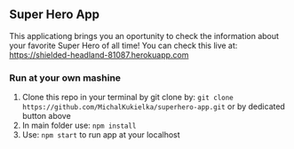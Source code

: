 ## Super Hero App
This applicationg brings you an oportunity to check the information about your favorite Super Hero of all time!
You can check this live at: https://shielded-headland-81087.herokuapp.com

### Run at your own mashine

1. Clone this repo in your terminal by git clone by:
```git clone https://github.com/MichalKukielka/superhero-app.git```
or by dedicated button above
2. In main folder use: 
```npm install```
3. Use:
```npm start```
to run app at your localhost